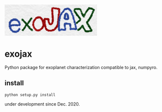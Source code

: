 <img src="https://github.com/HajimeKawahara/exojax/blob/develop/documents/logo.PNG" Titie="exojax" Width=300px>

# exojax

Python package for exoplanet characterization compatible to jax, numpyro.

## install

```
python setup.py install
```

under development since Dec. 2020.
